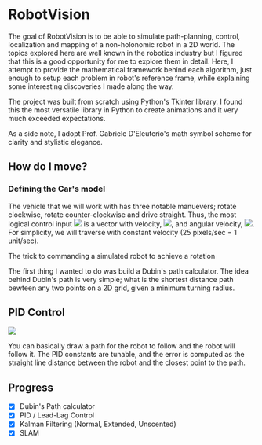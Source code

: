 # RobotVision

The goal of RobotVision is to be able to simulate path-planning, control, localization and mapping of a non-holonomic robot in a 2D world. The topics explored here are well known in the robotics industry but I figured that this is a good opportunity for me to explore them in detail. Here, I attempt to provide the mathematical framework behind each algorithm, just enough to setup each problem in robot's reference frame, while explaining some interesting discoveries I made along the way.

The project was built from scratch using Python's Tkinter library. I found this the most versatile library in Python to create animations and it very much exceeded expectations.

As a side note, I adopt Prof. Gabriele D'Eleuterio's math symbol scheme for clarity and stylistic elegance.

## How do I move?

### Defining the Car's model
The vehicle that we will work with has three notable manuevers; rotate clockwise, rotate counter-clockwise and drive straight. Thus, the most logical control input <img src="https://latex.codecogs.com/gif.latex?u=\begin{bmatrix} v \\ \omega \end{bmatrix}" />  is a vector with velocity, <img src="https://latex.codecogs.com/gif.latex?v" />, and angular velocity, <img src="https://latex.codecogs.com/gif.latex?\omega" />. For simplicity, we will traverse with constant velocity (25 pixels/sec = 1 unit/sec).

The trick to commanding a simulated robot to achieve a rotation

The first thing I wanted to do was build a Dubin's path calculator. The idea behind Dubin's path is very simple; what is the shortest distance path bewteen any two points on a 2D grid, given a minimum turning radius.

## PID Control
![](images/pid_ctrl_demo.gif)

You can basically draw a path for the robot to follow and the robot will follow it. The PID constants are tunable, and the  error is computed as the straight line distance between the robot and the closest point to the path.

## Progress
- [x] Dubin's Path calculator
- [x] PID / Lead-Lag Control
- [x] Kalman Filtering (Normal, Extended, Unscented)
- [x] SLAM
